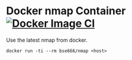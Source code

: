 # Docker nmap Container [![Docker Image CI](https://github.com/bse666/nmap/actions/workflows/docker-image.yml/badge.svg)](https://github.com/bse666/nmap/actions/workflows/docker-image.yml)
Use the latest nmap from docker.

```
docker run -ti --rm bse666/nmap <host>
```
